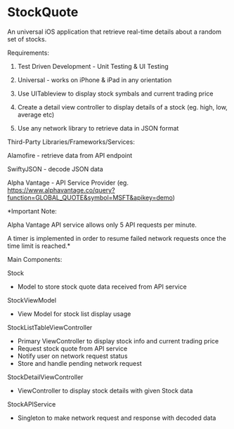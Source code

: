 # StockQuote

An universal iOS application that retrieve real-time details about a random set of stocks.

Requirements:

1) Test Driven Development - Unit Testing & UI Testing

2) Universal - works on iPhone & iPad in any orientation

3) Use UITableview to display stock symbals and current trading price

4) Create a detail view controller to display details of a stock (eg. high, low, average etc)

5) Use any network library to retrieve data in JSON format


Third-Party Libraries/Frameworks/Services:

Alamofire - retrieve data from API endpoint

SwiftyJSON - decode JSON data

Alpha Vantage - API Service Provider (eg. https://www.alphavantage.co/query?function=GLOBAL_QUOTE&symbol=MSFT&apikey=demo)


*Important Note: 

Alpha Vantage API service allows only 5 API requests per minute.

A timer is implemented in order to resume failed network requests once the time limit is reached.*


Main Components:

Stock
  - Model to store stock quote data received from API service

StockViewModel
  - View Model for stock list display usage

StockListTableViewController
  - Primary ViewController to display stock info and current trading price
  - Request stock quote from API service
  - Notify user on network request status
  - Store and handle pending network request
  
StockDetailViewController
  - ViewController to display stock details with given Stock data
  
StockAPIService
  - Singleton to make network request and response with decoded data
